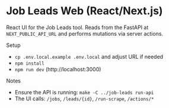 # Job Leads Web (React/Next.js)

React UI for the Job Leads tool. Reads from the FastAPI at `NEXT_PUBLIC_API_URL` and performs mutations via server actions.

Setup
- `cp .env.local.example .env.local` and adjust URL if needed
- `npm install`
- `npm run dev` (http://localhost:3000)

Notes
- Ensure the API is running: `make -C ../job-leads run-api`
- The UI calls: `/jobs`, `/leads/{id}`, `/run-scrape`, `/actions/*`

